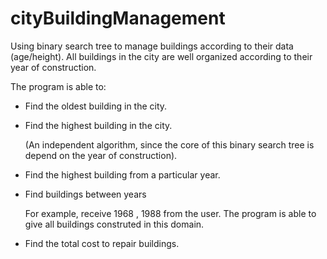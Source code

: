 # cityBuildingManagement
Using binary search tree to manage buildings according to their data (age/height). All buildings in the city are well organized according to their year of construction.

The program is able to:
 * Find the oldest building in the city.
 * Find the highest building in the city. 
   
   (An independent algorithm, since the core of this binary search tree is depend on the year of construction).
 * Find the highest building from a particular year.
 * Find buildings between years
 
   For example, receive 1968 , 1988 from the user. The program is able to give all buildings construted in this domain.
 * Find the total cost to repair buildings.
 
